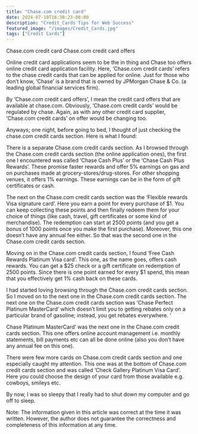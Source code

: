 ```yaml
---
title: "Chase.com credit card"
date: 2024-07-10T16:30:23-08:00
description: "Credit_Cards Tips for Web Success"
featured_image: "/images/Credit_Cards.jpg"
tags: ["Credit Cards"]
---
```


Chase.com credit card 
Chase.com credit card offers



Online credit card applications seem to be the in thing and Chase too offers online credit card application facility. Here, ‘Chase.com credit cards’ refers to the chase credit cards that can be applied for online. Just for those who don’t know, ‘Chase’ is a brand that is owned by JPMorgan Chase & Co. (a leading global financial services firm). 

By ‘Chase.com credit card offers’, I mean the credit card offers that are available at chase.com. Obviously, ‘Chase.com credit cards’ would be regulated by chase. Again, as with any other credit card supplier, ‘Chase.com credit cards’ on offer would be changing too.  

Anyways; one night, before going to bed, I thought of just checking the chase.com credit cards section. Here is what I found:

There is a separate Chase.com credit cards section. As I browsed through the Chase.com credit cards section (the online application ones), the first one I encountered was called ‘Chase Cash Plus’ or the ‘Chase Cash Plus Rewards’. These promise faster rewards and offer 5% earnings on gas and on purchases made at grocery-stores/drug-stores. For other shopping venues, it offers 1% earnings. These earnings can be in the form of gift certificates or cash. 

The next on the Chase.com credit cards section was the ‘Flexible rewards Visa signature card’. Here you earn a point for every purchase of $1. You can keep collecting these points and then finally redeem them for your choice of things (like cash, travel, gift certificates or some kind of merchandise). The redemption can start at 2500 points (and you get a bonus of 1000 points once you make the first purchase). Moreover, this one doesn’t have any annual fee either. So that was the second one in the Chase.com credit cards section. 

Moving on in the Chase.com credit cards section, I found ‘Free Cash Rewards Platinum Visa card’. This one, as the name goes, offers cash rewards. You can get a $25 check or a gift certificate on redemption of 2500 points. Since there is one point earned for every $1 spend, this mean that you effectively get 1% cash back on these cards. 

I had started loving browsing through the Chase.com credit cards section. So I moved on to the next one in the Chase.com credit cards section. The next one on the Chase.com credit cards section was ‘Chase Perfect Platinum MasterCard’ which doesn’t limit you to getting rebates only on a particular brand of gasoline; instead, you get rebates everywhere. ‘

Chase Platinum MasterCard’ was the next one in the Chase.com credit cards section. This one offers online account management i.e. monthly statements, bill payments etc can all be done online (also you don’t have any annual fee on this one). 

There were few more cards on Chase.com credit cards section and one especially caught my attention. This one was at the bottom of Chase.com credit cards section and was called ‘Check Gallery Platinum Visa Card’. Here you could choose the design of your card from those available e.g. cowboys, smileys etc. 

By now, I was so sleepy that I really had to shut down my computer and go off to sleep.


 
Note: The information given in this article was correct at the time it was written. However, the author does not guarantee the correctness and completeness of this information at any time. 
 

